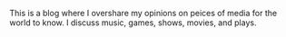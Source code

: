 This is a blog where I overshare my opinions on peices of media for the world to know. I discuss music, games, shows, movies, and plays.
